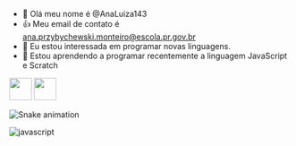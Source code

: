 - 👋 Olá meu nome é @AnaLuiza143
- :+1: Meu email de contato é ana.przybychewski.monteiro@escola.pr.gov.br
- 👀 Eu estou interessada em programar novas linguagens.
- 🌱 Estou aprendendo a programar recentemente a linguagem JavaScript e Scratch

<img src="https://cdn.jsdelivr.net/gh/devicons/devicon/icons/java/java-original.svg" width="40" height="40"/> <img src="https://cdn.jsdelivr.net/gh/devicons/devicon/icons/linux/linux-original.svg" width="40" height="40"/>

![Snake animation](https://github.com/Analuiza143/Analuiza143/blob/output/github-contribution-grid-snake.svg)

![javascript](https://img.shields.io/badge/JavaScript-F7DF1E?style=for-the-badge&logo=javascript&logoColor=black)
